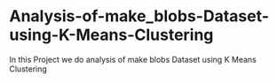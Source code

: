 # Analysis-of-make_blobs-Dataset-using-K-Means-Clustering
In this Project we do analysis of make blobs Dataset using K Means Clustering
